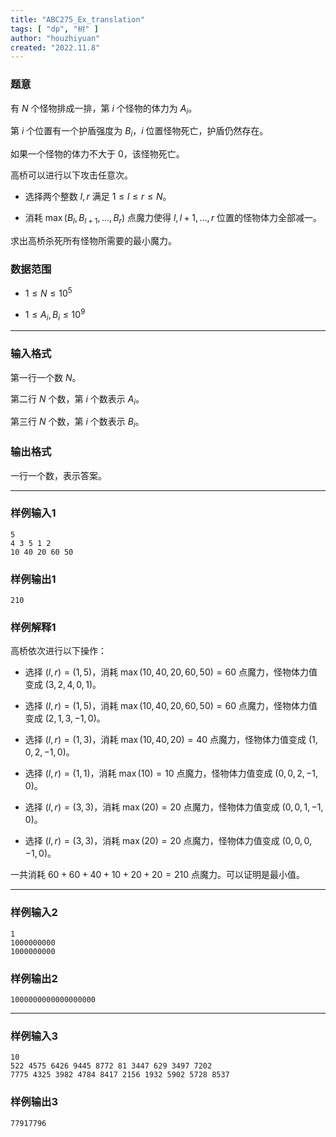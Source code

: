 ```yaml
---
title: "ABC275_Ex_translation"
tags: [ "dp", "树" ]
author: "houzhiyuan"
created: "2022.11.8"
---
```


### 题意 

有 $N$ 个怪物排成一排，第 $i$ 个怪物的体力为 $A_i$。

第 $i$ 个位置有一个护盾强度为 $B_i$，$i$ 位置怪物死亡，护盾仍然存在。

如果一个怪物的体力不大于 $0$，该怪物死亡。

高桥可以进行以下攻击任意次。

- 选择两个整数 $l,r$ 满足 $1\le l\le r\le N$。

- 消耗 $\max(B_l,B_{l+1},...,B_r)$ 点魔力使得 $l,l+1,...,r$ 位置的怪物体力全部减一。

求出高桥杀死所有怪物所需要的最小魔力。

### 数据范围

- $1\le N\le 10^5$

- $1\le A_i,B_i\le 10^9$

---

### 输入格式

第一行一个数 $N$。

第二行 $N$ 个数，第 $i$ 个数表示 $A_i$。

第三行 $N$ 个数，第 $i$ 个数表示 $B_i$。

### 输出格式

一行一个数，表示答案。

---

### 样例输入1

```
5
4 3 5 1 2
10 40 20 60 50
```

### 样例输出1

```
210
```

### 样例解释1

高桥依次进行以下操作：

- 选择 $(l,r)=(1,5)$，消耗 $\max(10,40,20,60,50)=60$ 点魔力，怪物体力值变成 $(3,2,4,0,1)$。

- 选择 $(l,r)=(1,5)$，消耗 $\max(10,40,20,60,50)=60$ 点魔力，怪物体力值变成 $(2,1,3,-1,0)$。

- 选择 $(l,r)=(1,3)$，消耗 $\max(10,40,20)=40$ 点魔力，怪物体力值变成 $(1,0,2,-1,0)$。

- 选择 $(l,r)=(1,1)$，消耗 $\max(10)=10$ 点魔力，怪物体力值变成 $(0,0,2,-1,0)$。

- 选择 $(l,r)=(3,3)$，消耗 $\max(20)=20$ 点魔力，怪物体力值变成 $(0,0,1,-1,0)$。

- 选择 $(l,r)=(3,3)$，消耗 $\max(20)=20$ 点魔力，怪物体力值变成 $(0,0,0,-1,0)$。

一共消耗 $60+60+40+10+20+20=210$ 点魔力。可以证明是最小值。

---

### 样例输入2

```
1
1000000000
1000000000
```

### 样例输出2

```
1000000000000000000
```

---

### 样例输入3

```
10
522 4575 6426 9445 8772 81 3447 629 3497 7202
7775 4325 3982 4784 8417 2156 1932 5902 5728 8537
```

### 样例输出3

```
77917796
```
